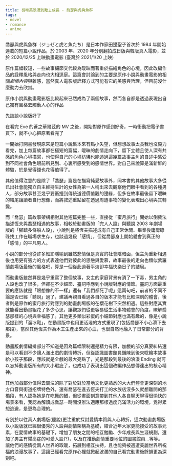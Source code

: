 ```yaml
---
title: 從唯美浪漫到勵志成長 - 喬瑟與虎與魚群
tags:
- novel
- romance
- anime
---
```


喬瑟與虎與魚群（ジョゼと虎と魚たち）是日本作家田邊聖子首次於 1984 年開始連載的短篇小說作品，於 2003 年、2020 年分別翻拍成日版與韓版真人電影，並於 2020/12/25 上映動畫電影 (臺灣於 2021/1/20 上映)

原作篇幅較短，一些故事細節交代較為曖昧而著重於描繪角色的心境，因此改編作品的詮釋風格與走向也大相逕庭。這篇會討論到的主要是原作小說與動畫電影的相關*劇情內容*與雜感，當然真人電影版詮釋方式可能有它的美感與哲理，但目前沒什麼動力去欣賞。

原作小說與動畫電影版比較起來已然成為了兩個故事，然而各自都是透過表現出自己獨有風格去觸動人心的作品

<!--more-->

先談談小說版好了

在看完 Eve 的蒼之華爾茲的 MV 之後，開始對原作感到好奇，一時衝動把電子書買下，就不小心把原著看完了

一開始打開書發現原來是短篇小說集本來有點小失望，但想想故事太長我也沒毅力看完，加上每篇故事都在極短的篇幅，曖昧的劇情走向下，留下立體且使人深有共感的角色心境描寫，也使得自己的心境彷彿也能透過這幾篇故事主角的自述中感受到不同社會角色眼前所見到、心裏所感受到的感情世界。對自己來說算是滿新鮮的體驗，於是覺得錢也花得值得了。

其他值得注意的是除了「喬瑟」篇是在描寫純愛故事外，同本書的其他故事大多從已出社會能獨立自主維持生計的女性為第一人稱出來去觀察他們眼中看到的各種男人，部分故事甚至幾乎要衝撞到傳統道德價值觀的邊緣，但多在故事最後留下曖昧的結尾讓讀者自行想像，而將敘述重點留在透過周遭事物的變化表現出心境與其轉變。

而「喬瑟」篇故事架構相對其他短篇完整一些，直接從「蜜月旅行」開始以倒敘法描述恆夫與喬瑟相遇的故事，相較於動畫版的「完人人設」與聽說 2003 年劇場版的「腳踏多條船人設」，小說則是將恆夫描述成有自己正常休閒、畢業後庸庸碌碌找工作在職場求生存，也談過幾段「感情」，但從喬瑟身上開始體會到真正的「感情」的平凡男人。

小說的部分也從許多細節隱喻到雖然悲情但是真實的社會陰暗面，但主角重新相遇後也用更有張力的方式表達他們對彼此的思戀與愛慕，故事最後的走向也類似紫羅蘭劇場版最後的風格吧，算是一個從此過著平淡卻幸福快樂日子的結局。

而動畫版雖然算是幾乎重寫了整個故事，女主的家庭背景有消了一下毒，男主角的人設也改了很多，但卻在不少細節、臺詞呼應到小說版對應的情節。臺詞方面最重要的應該就是「跟想像的不一樣」還有「我們都死了呢」這兩句吧，前者的不同不論是否已經「聽說」過了，建議再親自看過各自的版本才能有比較深刻的體會，後者則是原作的蜜月旅行對應到的動畫劇場版的在櫻花樹下突然相遇。這些對應其實就能看出動畫組花了多少心思，讓觀眾們從更容易從生活事物體會的角度，瞭解喬瑟那樣的心境與幸福感了。其他更多類似彩蛋的小細節對應也滿有趣的，像是小說版提到的「溜冰鞋」，在動畫版中也用更活潑的方式重現了(包括喬瑟不小心滑下去那段)，當然其他恆夫作為木工生產出來的心血，也很自然地融入了日常部分的背景。

動畫版劇情編排部分不知道是因為篇幅限制還是精力有限，加戲的部分真要糾結還是可以看到不少讓人滿出戲的劇情轉折，但從認識圖書館員鋪陳到後來唸繪本故事給小孩子那段，應該就是全戲的最大亮點了，光是那段到最後的浪漫 Ending 就可以忘掉動畫版所有的大小瑕疵了，也成功了表現出這個改編作品想傳達出的核心精神。

其他加戲部分值得去關注的除了對於對於當地文化更熟悉的大大們體會更深刻的地方口音與街道招牌特色外，還有喬瑟在進去恆夫打工的水族店沒多久就想離開的那橋段，有人認為她是在吃舞的醋，但從畫面刻意帶到其他人各自聊天聊得很愉快的場景來看，我認為解讀成喬瑟一時間沒辦法適應那樣過度充滿活力的環境，覺得累想逃避，是更為合理的。

有別於以往真人劇場版(聽說)更注重於探討愛情本質與人心轉折，這次動畫劇場版以小說版就已經很優秀的人設與劇情架構為基礎，結合近年大家更能接受的故事元素，在愛情故事的基礎下，增加了朋友之間的相互勉勵、少年成長與生涯規劃，還加了男主有懼高症的可愛人設(?)，以及在推動劇情重要地位的圖書館員...等等。讓他們的感情從兩人世界的取暖，拓展到相互扶持，且也能夠被週遭美麗世界所祝福的浪漫故事了。這讓已經看完原作心裡就掀起波瀾的自己看完動畫後餘韻更為深刻吧。
